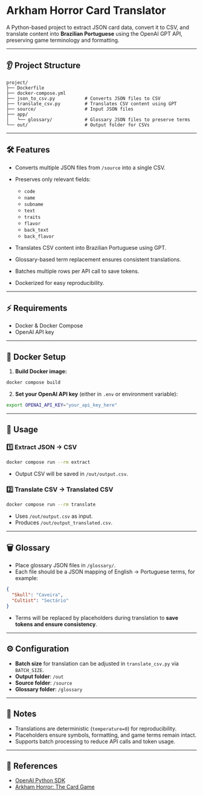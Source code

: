# Arkham Horror Card Translator

A Python-based project to extract JSON card data, convert it to CSV, and translate content into **Brazilian Portuguese** using the OpenAI GPT API, preserving game terminology and formatting.

---

## 👂 Project Structure

```
project/
├── Dockerfile
├── docker-compose.yml
├── json_to_csv.py           # Converts JSON files to CSV
├── translate_csv.py         # Translates CSV content using GPT
├── source/                  # Input JSON files
├── app/
│   └── glossary/            # Glossary JSON files to preserve terms
└── out/                     # Output folder for CSVs
```

---

## 🛠 Features

* Converts multiple JSON files from `/source` into a single CSV.
* Preserves only relevant fields:

  * `code`
  * `name`
  * `subname`
  * `text`
  * `traits`
  * `flavor`
  * `back_text`
  * `back_flavor`
* Translates CSV content into Brazilian Portuguese using GPT.
* Glossary-based term replacement ensures consistent translations.
* Batches multiple rows per API call to save tokens.
* Dockerized for easy reproducibility.

---

## ⚡ Requirements

* Docker & Docker Compose
* OpenAI API key

---

## 👳 Docker Setup

1. **Build Docker image:**

```bash
docker compose build
```

2. **Set your OpenAI API key** (either in `.env` or environment variable):

```bash
export OPENAI_API_KEY="your_api_key_here"
```

---

## 🚀 Usage

### 1️⃣ Extract JSON → CSV

```bash
docker compose run --rm extract
```

* Output CSV will be saved in `/out/output.csv`.

### 2️⃣ Translate CSV → Translated CSV

```bash
docker compose run --rm translate
```

* Uses `/out/output.csv` as input.
* Produces `/out/output_translated.csv`.

---

## 🗑 Glossary

* Place glossary JSON files in `/glossary/`.
* Each file should be a JSON mapping of English → Portuguese terms, for example:

```json
{
  "Skull": "Caveira",
  "Cultist": "Sectário"
}
```

* Terms will be replaced by placeholders during translation to **save tokens and ensure consistency**.

---

## ⚙ Configuration

* **Batch size** for translation can be adjusted in `translate_csv.py` via `BATCH_SIZE`.
* **Output folder**: `/out`
* **Source folder**: `/source`
* **Glossary folder**: `/glossary`

---

## 🤠 Notes

* Translations are deterministic (`temperature=0`) for reproducibility.
* Placeholders ensure symbols, formatting, and game terms remain intact.
* Supports batch processing to reduce API calls and token usage.

---

## 🔗 References

* [OpenAI Python SDK](https://github.com/openai/openai-python)
* [Arkham Horror: The Card Game](https://www.fantasyflightgames.com/en/products/arkham-horror-card-game/)
